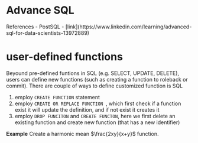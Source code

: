 <h1> Advance SQL</h1>
References
- PostSQL
- [link](https://www.linkedin.com/learning/advanced-sql-for-data-scientists-13972889)

# user-defined functions
Beyound pre-defined funtions in SQL (e.g. SELECT, UPDATE, DELETE), users can define new functions (such as creating a function to roleback or commit). There are couple of ways to define customized function is SQL
1. employ `CREATE FUNCTION` statement
2. employ `CREATE OR REPLACE FUNCTION `, which first check if a function exist it will update the definition, and if not exist it creates it
3. employ `DROP FUNCITON` and `CREATE FUNCTON`, here we first delete an existing function and create new function (that has a  new identifier)

__Example__ Create a harmonic mean $\frac{2xy}{x+y}$ function.

```SQL

```
